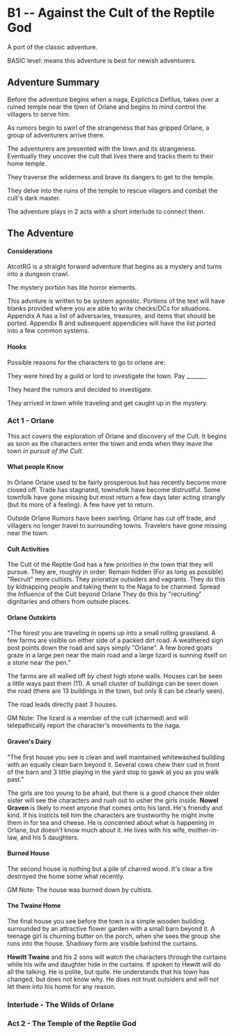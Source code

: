 # B1 -- Against the Cult of the Reptile God

A port of the classic adventure.

BASIC level: means this adventure is best for newish adventurers.

## Adventure Summary

Before the adventure begins when a naga, Explictica Defilus, takes over a ruined temple near the town of Orlane and begins to mind control the villagers to serve him.

As rumors begin to swirl of the strangeness that has gripped Orlane, a group of adventurers arrive there.

The adventurers are presented with the town and its strangeness. Eventually they uncover the cult that lives there and tracks them to their home temple.

They traverse the wilderness and brave its dangers to get to the temple.

They delve into the ruins of the temple to rescue vilagers and combat the cult's dark master.

The adventure plays in 2 acts with a short interlude to connect them.

## The Adventure

#### Considerations

AtcotRG is a straight forward adventure that begins as a mystery and turns into a dungeon crawl.

The mystery portion has lite horror elements.

This advnture is written to be system agnostic. Portions of the text will have blanks provided where you are able to write checks/DCs for situations. Appendix A has a list of adversaries, treasures, and items that should be ported. Appendix B and subsequent appendicies will have the list ported into a few common systems.

#### Hooks

Possible reasons for the characters to go to orlane are:

They were hired by a guild or lord to investigate the town. Pay _______

They heard the rumors and decided to investigate.

They arrived in town while traveling and get caught up in the mystery.

### Act 1 - Orlane

This act covers the exploration of Orlane and discovery of the Cult. It begins as soon as the characters enter the town and ends when they leave the town *in pursuit of the Cult*.

#### What people Know

In Orlane
    Orlane used to be fairly prosperous but has recently become more closed off. Trade has stagnated, townsfolk have become distrustful. Some townfolk have gone missing but most return a few days later acting strangly (but its more of a feeling). A few have yet to return.

Outside Orlane
    Rumors have been swirling. Orlane has cut off trade, and villagers no longer travel to surrounding towns. Travelers have gone missing near the town.


#### Cult Activities

The Cult of the Reptile God has a few priorities in the town that they will pursue. They are, roughly in order:
    Remain hidden (For as long as possible)
    "Recruit" more cultists. They prioratize outsiders and vagrants.
        They do this by kidnapping people and taking them to the Naga to be charmed.
    Spread the Influence of the Cult beyond Orlane
        They do this by "recruiting" dignitaries and others from outside places.

#### Orlane Outskirts

"The forest you are traveling in opens up into a small rolling grassland. A few farms are visible on either side of a packed dirt road. A weathered sign post points down the road and says simply "Orlane". A few bored goats graze in a large pen near the main road and a large lizard is sunning itself on a stone near the pen."

The farms are all walled off by chest high stone walls. Houses can be seen a little ways past them (11). A small cluster of buildings can be seen down the road (there are 13 buildings in the town, but only 8 can be clearly seen).

The road leads directly past 3 houses.

GM Note: The lizard is a member of the cult (charmed) and will telepathically report the character's movements to the naga.

#### Graven's Dairy

"The first house you see is clean and well maintained whitewashed building with an equally clean barn beyond it. Several cows chew their cud in front of the barn and 3 little playing in the yard stop to gawk at you as you walk past."

The girls are too young to be afraid, but there is a good chance their older sister will see the characters and rush out to usher the girls inside. **Nowel Graven** is likely to meet anyone that comes onto his land. He's friendly and kind. If his insticts tell him the characters are trustworthy he might invite them in for tea and cheese. He is concerned about what is happening in Orlane, but doesn't know much about it. He lives with his wife, mother-in-law, and his 5 daughters.


#### Burned House

The second house is nothing but a pile of charred wood. It's clear a fire destroyed the home some what recently.

GM Note: The house was burned down by cultists.

#### The Twaine Home

The final house you see before the town is a simple wooden building surrounded by an attractive flower garden with a small barn beyond it. A teenage girl is churning butter on the porch, when she sees the group she runs into the house. Shadowy form are visible behind the curtains.

**Hewitt Twaine** and his 2 sons will watch the characters through the curtains while his wife and daughter hide in the curtains. If spoken to Hewitt will do all the talking. He is polite, but quite. He understands that his town has changed, but does not know why. He does not trust outsiders and will not let them into his home for any reason.


### Interlude - The Wilds of Orlane

### Act 2 - The Temple of the Reptile God